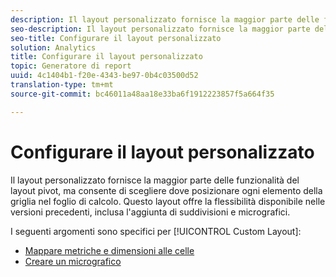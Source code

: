 ```yaml
---
description: Il layout personalizzato fornisce la maggior parte delle funzionalità del layout pivot, ma consente di scegliere dove posizionare ogni elemento della griglia nel foglio di calcolo. Questo layout offre la flessibilità disponibile nelle versioni precedenti, inclusa l'aggiunta di suddivisioni e micrografici.
seo-description: Il layout personalizzato fornisce la maggior parte delle funzionalità del layout pivot, ma consente di scegliere dove posizionare ogni elemento della griglia nel foglio di calcolo. Questo layout offre la flessibilità disponibile nelle versioni precedenti, inclusa l'aggiunta di suddivisioni e micrografici.
seo-title: Configurare il layout personalizzato
solution: Analytics
title: Configurare il layout personalizzato
topic: Generatore di report
uuid: 4c1404b1-f20e-4343-be97-0b4c03500d52
translation-type: tm+mt
source-git-commit: bc46011a48aa18e33ba6f1912223857f5a664f35

---
```



# Configurare il layout personalizzato

Il layout personalizzato fornisce la maggior parte delle funzionalità del layout pivot, ma consente di scegliere dove posizionare ogni elemento della griglia nel foglio di calcolo. Questo layout offre la flessibilità disponibile nelle versioni precedenti, inclusa l'aggiunta di suddivisioni e micrografici.

I seguenti argomenti sono specifici per [!UICONTROL Custom Layout]:

* [Mappare metriche e dimensioni alle celle](/help/analyze/report-builder/layout/map-metrics-and-dimensions-to-cells.md)
* [Creare un micrografico](/help/analyze/report-builder/layout/t-create-a-microchart.md)
